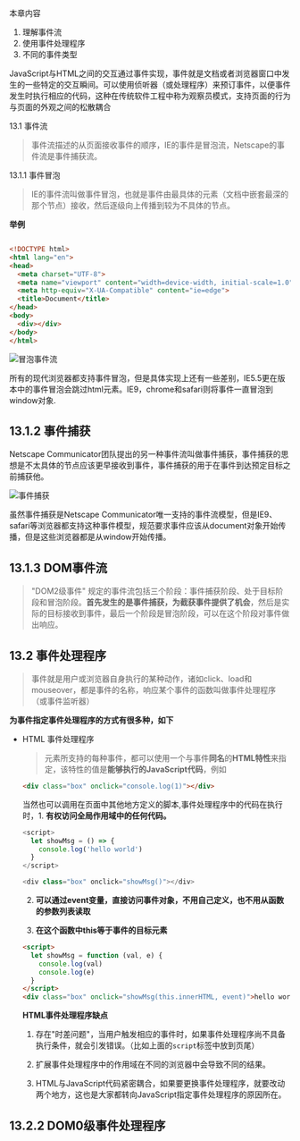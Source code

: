 本章内容
1. 理解事件流
2. 使用事件处理程序
3. 不同的事件类型

JavaScript与HTML之间的交互通过事件实现，事件就是文档或者浏览器窗口中发生的一些特定的交互瞬间。可以使用侦听器（或处理程序）来预订事件，以便事件发生时执行相应的代码，这种在传统软件工程中称为观察员模式，支持页面的行为与页面的外观之间的松散耦合

13.1 事件流

> 事件流描述的从页面接收事件的顺序，IE的事件是冒泡流，Netscape的事件流是事件捕获流。

13.1.1 事件冒泡

> IE的事件流叫做事件冒泡，也就是事件由最具体的元素（文档中嵌套最深的那个节点）接收，然后逐级向上传播到较为不具体的节点。

**举例**

``` html

<!DOCTYPE html>
<html lang="en">
<head>
  <meta charset="UTF-8">
  <meta name="viewport" content="width=device-width, initial-scale=1.0">
  <meta http-equiv="X-UA-Compatible" content="ie=edge">
  <title>Document</title>
</head>
<body>
  <div></div>
</body>
</html>

```
![冒泡事件流](http://odssgnnpf.bkt.clouddn.com/QQ20180120-205757@2x.png)

所有的现代浏览器都支持事件冒泡，但是具体实现上还有一些差别，IE5.5更在版本中的事件冒泡会跳过html元素。IE9，chrome和safari则将事件一直冒泡到window对象.

## 13.1.2 事件捕获

Netscape Communicator团队提出的另一种事件流叫做事件捕获，事件捕获的思想是不太具体的节点应该更早接收到事件，事件捕获的用于在事件到达预定目标之前捕获他。

![事件捕获](http://odssgnnpf.bkt.clouddn.com/QQ20180120-211624@2x.png)

虽然事件捕获是Netscape Communicator唯一支持的事件流模型，但是IE9、safari等浏览器都支持这种事件模型，规范要求事件应该从document对象开始传播，但是这些浏览器都是从window开始传播。

## 13.1.3 DOM事件流

> "DOM2级事件" 规定的事件流包括三个阶段：事件捕获阶段、处于目标阶段和冒泡阶段。**首先发生的是事件捕获，为截获事件提供了机会**，然后是实际的目标接收到事件，最后一个阶段是冒泡阶段，可以在这个阶段对事件做出响应。

## 13.2 事件处理程序

> 事件就是用户或浏览器自身执行的某种动作，诸如click、load和mouseover，都是事件的名称，响应某个事件的函数叫做事件处理程序（或事件监听器）

**为事件指定事件处理程序的方式有很多种，如下**

* HTML 事件处理程序

  > 元素所支持的每种事件，都可以使用一个与事件**同名**的**HTML特性**来指定，该特性的值是**能够执行的JavaScript代码**，例如

  ``` html
  <div class="box" onclick="console.log(1)"></div>
  ```

  当然也可以调用在页面中其他地方定义的脚本,事件处理程序中的代码在执行时，1. **有权访问全局作用域中的任何代码。**

  ``` javascript
  <script>
    let showMsg = () => {
      console.log('hello world')
    }
  </script>

  <div class="box" onclick="showMsg()"></div>
  ```

  2. **可以通过event变量，直接访问事件对象，不用自己定义，也不用从函数的参数列表读取**

  3. **在这个函数中this等于事件的目标元素**

  ``` html
  <script>
    let showMsg = function (val, e) {
      console.log(val)
      console.log(e)
    }
  </script>
  <div class="box" onclick="showMsg(this.innerHTML, event)">hello world</div>

  ```

  **HTML事件处理程序缺点**

  1. 存在"时差问题"，当用户触发相应的事件时，如果事件处理程序尚不具备执行条件，就会引发错误。（比如上面的`script`标签中放到页尾）

  2. 扩展事件处理程序中的作用域在不同的浏览器中会导致不同的结果。

  3. HTML与JavaScript代码紧密耦合，如果要更换事件处理程序，就要改动两个地方，这也是大家都转向JavaScript指定事件处理程序的原因所在。

## 13.2.2 DOM0级事件处理程序

